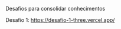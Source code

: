
Desafios para consolidar conhecimentos

Desafio 1:
<a-href>https://desafio-1-three.vercel.app/</a>
